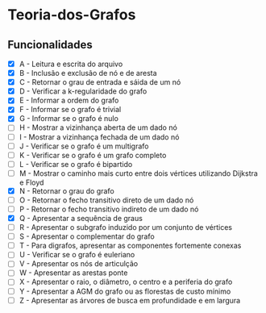 # Teoria-dos-Grafos

## Funcionalidades

- [x] A - Leitura e escrita do arquivo
- [x] B - Inclusão e exclusão de nó e de aresta
- [x] C - Retornar o grau de entrada e sáida de um nó
- [x] D - Verificar a k-regularidade do grafo
- [x] E - Informar a ordem do grafo
- [x] F - Informar se o grafo é trivial
- [x] G - Informar se o grafo é nulo
- [ ] H - Mostrar a vizinhança aberta de um dado nó
- [ ] I - Mostrar a vizinhança fechada de um dado nó
- [ ] J - Verificar se o grafo é um multigrafo
- [ ] K - Verificar se o grafo é um grafo completo
- [ ] L - Verificar se o grafo é bipartido
- [ ] M - Mostrar o caminho mais curto entre dois vértices utilizando Dijkstra e Floyd
- [x] N - Retornar o grau do grafo
- [ ] O - Retornar o fecho transitivo direto de um dado nó
- [ ] P - Retornar o fecho transitivo indireto de um dado nó
- [x] Q - Apresentar a sequência de graus
- [ ] R - Apresentar o subgrafo induzido por um conjunto de vértices
- [ ] S - Apresentar o complementar do grafo
- [ ] T - Para digrafos, apresentar as componentes fortemente conexas
- [ ] U - Verificar se o grafo é euleriano
- [ ] V - Apresentar os nós de articulção
- [ ] W - Apresentar as arestas ponte
- [ ] X - Apresentar o raio, o diâmetro, o centro e a periferia do grafo
- [ ] Y - Apresentar a AGM do grafo ou as florestas de custo mínimo
- [ ] Z - Apresentar as árvores de busca em profundidade e em largura

